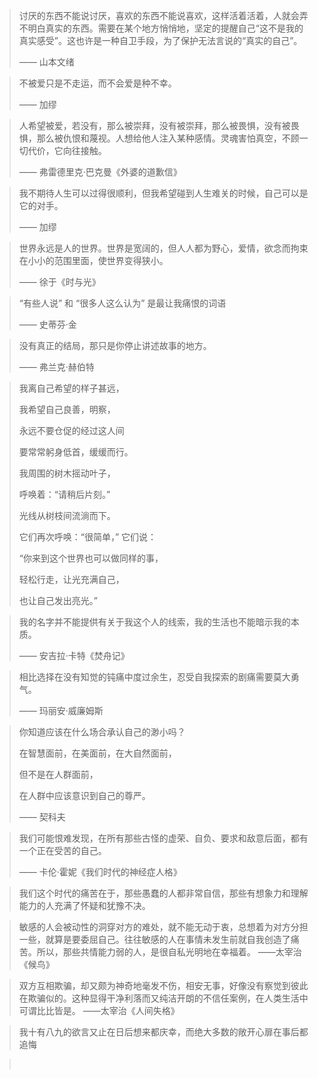 >讨厌的东西不能说讨厌，喜欢的东西不能说喜欢，这样活着活着，人就会弄不明白真实的东西。需要在某个地方悄悄地，坚定的提醒自己“这不是我的真实感受”。这也许是一种自卫手段，为了保护无法言说的“真实的自己”。
>
>—— 山本文绪



> 不被爱只是不走运，而不会爱是种不幸。
>
> —— 加缪



> 人希望被爱，若没有，那么被崇拜，没有被崇拜，那么被畏惧，没有被畏惧，那么被仇恨和蔑视。人想给他人注入某种感情。灵魂害怕真空，不顾一切代价，它向往接触。
>
> —— 弗雷德里克·巴克曼《外婆的道歉信》



>我不期待人生可以过得很顺利，但我希望碰到人生难关的时候，自己可以是它的对手。
>
>—— 加缪



>世界永远是人的世界。世界是宽阔的，但人人都为野心，爱情，欲念而拘束在小小的范围里面，使世界变得狭小。
>
>—— 徐于《时与光》



> “有些人说” 和 “很多人这么认为” 是最让我痛恨的词语
>
> —— 史蒂芬·金



> 没有真正的结局，那只是你停止讲述故事的地方。
>
> —— 弗兰克·赫伯特



> 我离自己希望的样子甚远，
>
> 我希望自己良善，明察，
>
> 永远不要仓促的经过这人间
>
> 要常常躬身低首，缓缓而行。
>
>  
>
> 我周围的树木摇动叶子，
>
> 呼唤着：“请稍后片刻。”
>
> 光线从树枝间流淌而下。
>
> 它们再次呼唤：“很简单，” 它们说：
>
> “你来到这个世界也可以做同样的事，
>
> 轻松行走，让光充满自己，
>
> 也让自己发出亮光。”



> 我的名字并不能提供有关于我这个人的线索，我的生活也不能暗示我的本质。
>
> —— 安吉拉·卡特《焚舟记》



> 相比选择在没有知觉的钝痛中度过余生，忍受自我探索的剧痛需要莫大勇气。
>
> —— 玛丽安·威廉姆斯



> 你知道应该在什么场合承认自己的渺小吗？
>
> 在智慧面前，在美面前，在大自然面前，
>
> 但不是在人群面前，
>
> 在人群中应该意识到自己的尊严。
>
> —— 契科夫



> 我们可能恨难发现，在所有那些古怪的虚荣、自负、要求和敌意后面，都有一个正在受苦的自己。
>
> —— 卡伦·霍妮《我们时代的神经症人格》



> 我们这个时代的痛苦在于，那些愚蠢的人都非常自信，那些有想象力和理解能力的人充满了怀疑和犹豫不决。


> 敏感的人会被动性的洞穿对方的难处，就不能无动于衷，总想着为对方分担一些，就算是要委屈自己。往往敏感的人在事情未发生前就自我创造了痛苦。所以，那些共情能力弱的人，是很自私光明地在幸福着。
> ——太宰治《候鸟》


> 双方互相欺骗，却又颇为神奇地毫发不伤，相安无事，好像没有察觉到彼此在欺骗似的。这种显得干净利落而又纯洁开朗的不信任案例，在人类生活中可谓比比皆是。
> ——太宰治《人间失格》


> 我十有八九的欲言又止在日后想来都庆幸，而绝大多数的敞开心扉在事后都追悔

>  


